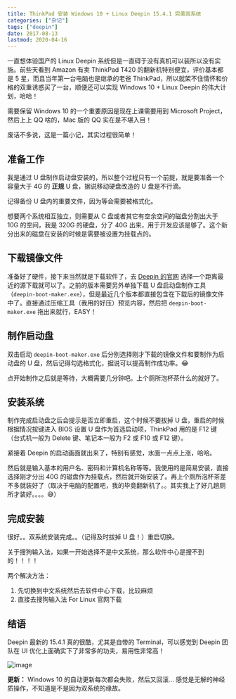 ```yaml
---
title: ThinkPad 安装 Windows 10 + Linux Deepin 15.4.1 完美双系统
categories: ["杂记"]
tags: ["deepin"]
date: 2017-08-13
lastmod: 2020-04-16
---
```


一直想体验国产的 Linux Deepin 系统但是一直碍于没有真机可以装所以没有实施。前些天看到 Amazon 有卖 ThinkPad T420 的翻新机特别便宜，评价基本都是 5 星，而且当年第一台电脑也是继承的老爸 ThinkPad，所以就架不住情怀和价格的双重诱惑买了一台，顺便还可以实现 Windows 10 + Linux Deepin 的伟大计划，哈哈！

需要保留 Windows 10 的一个重要原因是现在上课需要用到 Microsoft Project，然后上上 QQ 啥的，Mac 版的 QQ 实在是不堪入目！

废话不多说，这是一篇小记，其实过程很简单！

## 准备工作

我是通过 U 盘制作启动盘安装的，所以整个过程只有一个前提，就是要准备一个容量大于 4G 的 **正规** U 盘，据说移动硬盘改造的 U 盘是不行滴。

记得备份 U 盘内的重要文件，因为等会需要被格式化。

想要两个系统相互独立，则需要从 C 盘或者其它有空余空间的磁盘分割出大于 10G 的空间，我是 320G 的硬盘，分了 40G 出来，用于开发应该是够了。这个新分出来的磁盘在安装的时候是需要被设置为挂载点的。

## 下载镜像文件

准备好了硬件，接下来当然就是下载软件了，去 [Deepin 的官网](https://www.deepin.org/download/) 选择一个距离最近的源下载就可以了。之前的版本需要另外单独下载 U 盘启动盘制作工具（`deepin-boot-maker.exe`），但是最近几个版本都直接包含在下载后的镜像文件中了。直接通过压缩工具（我用的好压）预览内容，然后把 `deepin-boot-maker.exe` 拖出来就行，EASY！

## 制作启动盘

双击启动 `deepin-boot-maker.exe` 后分别选择刚才下载的镜像文件和要制作为启动盘的 U 盘，然后记得勾选格式化，据说可以提高制作成功率。:joy:

点开始制作之后就是等待，大概需要几分钟吧。上个厕所泡杯茶什么的就好了。

## 安装系统

制作完成启动盘之后会提示是否立即重启，这个时候不要拔掉 U 盘，重启的时候根据情况按键进入 BIOS 设置 U 盘作为首选启动项，ThinkPad 用的是 F12 键（台式机一般为 Delete 键、笔记本一般为 F2  或 F10 或 F12 键）。

紧接着 Deepin 的启动画面就出来了，特别有感觉，水面一点点上涨，哈哈。

然后就是输入基本的用户名、密码和计算机名称等等。我使用的是简易安装，直接选择刚才分出 40G 的磁盘作为挂载点，然后就开始安装了。再上个厕所泡杯茶差不多就装好了（取决于电脑的配置吧，我的毕竟翻新机了。。其实我上了好几趟厕所才装好。。。。:sweat_smile:）

## 完成安装

很好。。双系统安装完成。。（记得及时拔掉 U 盘！）重启切换。

关于搜狗输入法，如果一开始选择不是中文系统，那么软件中心是搜不到的！！！！

两个解决方法：

1. 先切换到中文系统然后去软件中心下载，比较麻烦
2. 直接去搜狗输入法 For Linux 官网下载

## 结语

Deepin 最新的 15.4.1 真的很酷，尤其是自带的 Terminal，可以感觉到
 Deepin 团队在 UI 优化上面确实下了非常多的功夫，易用性非常高！

![image](https://user-images.githubusercontent.com/2946214/29246787-c7bf99b8-7fd1-11e7-8f25-eea6ef6f8582.png)

**更新：** Windows 10 的自动更新每次都会失败，然后又回滚... 感觉是无解的神经质操作，不知道是不是因为双系统的缘故。